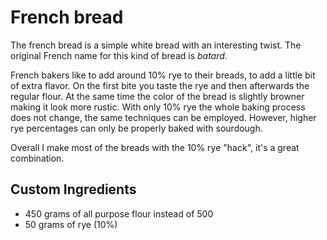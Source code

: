 # French bread

The french bread is a simple white bread with an interesting twist.
The original French name for this kind of bread is *batard*.

French bakers like to add around 10% rye to their breads, to add a little bit of extra flavor.
On the first bite you taste the rye and then afterwards the regular flour.
At the same time the color of the bread is slightly browner making it look more rustic.
With only 10% rye the whole baking process does not change, the same techniques can be employed.
However, higher rye percentages can only be properly baked with sourdough.

Overall I make most of the breads with the 10% rye "hack", it's a great combination.

## Custom Ingredients

- 450 grams of all purpose flour instead of 500
- 50 grams of rye (10%)
